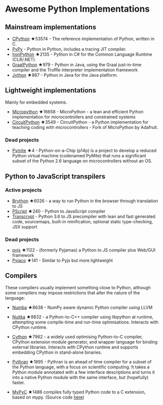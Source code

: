 # Awesome Python Implementations

## Mainstream implementations

- [CPython](https://github.com/python/cpython) ★53574 - The reference implementation of Python, written in C.
- [PyPy](https://foss.heptapod.net/pypy/pypy) - Python in Python, includes a tracing JIT compiler.
- [IronPython](https://github.com/IronLanguages/ironpython3) ★2135 - Python in C# for the Common Language Runtime (CLR/.NET).
- [GraalPython](https://github.com/oracle/graalpython) ★979 - Python in Java, using the Graal just-in-time compiler and the Truffle interpreter implementation framework
- [Jython](https://github.com/jython/jython) ★867 - Python in Java for the Java platform.

## Lightweight implementations

Mainly for embedded systems.

- [Micropython](https://github.com/micropython/micropython) ★16658 - MicroPython - a lean and efficient Python implementation for microcontrollers and constrained systems
- [CircuitPython](https://github.com/adafruit/circuitpython) ★3549 - CircuitPython - a Python implementation for teaching coding with microcontrollers - Fork of MicroPython by Adafruit.

### Dead projects

- [Pymite](https://github.com/giuseppebarba/pymite) ★4 - Python-on-a-Chip (p14p) is a project to develop a reduced Python virtual machine (codenamed PyMite) that runs a significant subset of the Python 2.6 language on microcontrollers without an OS.

## Python to JavaScript transpilers

### Active projects

- [Brython](https://github.com/brython-dev/brython) ★6026 - a way to run Python in the browser through translation to JS
- [PScript](https://github.com/flexxui/pscript) ★240 -  Python to JavaScript compiler
- [Transcrypt](http://www.transcrypt.org/) - Python 3.6 to JS precompiler with lean and fast generated code, sourcemaps, built-in minification, optional static type-checking, JSX support

### Dead projects

- [pyjs](https://github.com/pyjs/pyjs) ★1122 - (formerly Pyjamas) a Python to JS compiler plus Web/GUI framework
- [Pyjaco](https://github.com/chrivers/pyjaco) ★141 - Similar to Pyjs but more lightweight


## Compilers

These compilers usually implement something close to Python, although some compilers may impose restrictions that alter the nature of the language:

- [Numba](https://github.com/numba/numba) ★8638 - NumPy aware dynamic Python compiler using LLVM

- [Nuitka](https://github.com/Nuitka/Nuitka) ★8832 - a Python-to-C++ compiler using libpython at runtime, attempting some compile-time and run-time optimisations. Interacts with CPython runtime.

- [Cython](https://github.com/cython/cython) ★7962 - a widely used optimising Python-to-C compiler, CPython extension module generator, and wrapper language for binding external libraries. Interacts with CPython runtime and supports embedding CPython in stand-alone binaries.

- [Pythran](https://github.com/serge-sans-paille/pythran) ★1895 - Pythran is an ahead of time compiler for a subset of the Python language, with a focus on scientific computing. It takes a Python module annotated with a few interface descriptions and turns it into a native Python module with the same interface, but (hopefully) faster.

- [MyPyC](https://github.com/mypyc/mypyc) ★1486 compiles fully typed Python code to a C extension, based on mypy. (Source code [here](https://github.com/python/mypy/tree/master/mypyc))
